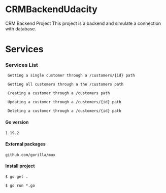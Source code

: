 # CRMBackendUdacity
CRM Backend Project
This project is a backend and simulate a connection with database.

# Services
### Services List

     Getting a single customer through a /customers/{id} path 

     Getting all customers through a the /customers path 

     Creating a customer through a /customers path 

     Updating a customer through a /customers/{id} path 

     Deleting a customer through a /customers/{id} path 

#### Go version

    1.19.2

#### External packages

    github.com/gorilla/mux

#### Install project
`$ go get .`


`$ go run *.go`
